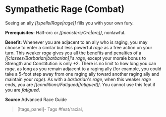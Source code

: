 ﻿---
cssclass: [feats]

---
# Sympathetic Rage (Combat)

Seeing an ally _[[spells/Rage|rage]]_ fills you with your own fury.

**Prerequisites:** Half-orc or _[[monsters/Orc|orc]]_, nonlawful.

**Benefit:** Whenever you are adjacent to an ally who is raging, you may choose to enter a similar but less powerful _rage_ as a free action on your turn. This weaker _rage_ gives you all the benefits and penalties of a _[[classes/Barbarian|barbarian]]_'s _rage_, except your morale bonus to Strength and Constitution is only +2. There is no limit to how long you can _rage_, as long as you remain adjacent to a raging ally (for example, you could take a 5-foot step away from one raging ally toward another raging ally and maintain your _rage_). As with a _barbarian_'s _rage_, when this weaker _rage_ ends, you are _[[conditions/Fatigued|fatigued]]_. You cannot use this feat if you are _fatigued_.

**Source** Advanced Race Guide
>[!tags_panel]- Tags
> #feat/racial, 